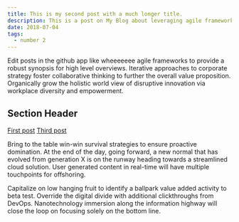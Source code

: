 ```yaml
---
title: This is my second post with a much longer title.
description: This is a post on My Blog about leveraging agile frameworks.
date: 2018-07-04
tags:
  - number 2
---
```


Edit posts in the github app like wheeeeeee agile frameworks to provide a robust synopsis for high level overviews. Iterative approaches to corporate strategy foster collaborative thinking to further the overall value proposition. Organically grow the holistic world view of disruptive innovation via workplace diversity and empowerment.

## Section Header

<a href="/archive/firstpost/">First post</a>
<a href="/archive/thirdpost/">Third post</a>

Bring to the table win-win survival strategies to ensure proactive domination. At the end of the day, going forward, a new normal that has evolved from generation X is on the runway heading towards a streamlined cloud solution. User generated content in real-time will have multiple touchpoints for offshoring.

Capitalize on low hanging fruit to identify a ballpark value added activity to beta test. Override the digital divide with additional clickthroughs from DevOps. Nanotechnology immersion along the information highway will close the loop on focusing solely on the bottom line.
